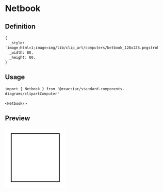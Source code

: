 # Netbook

## Definition

```
{
  _style: 'image;html=1;image=img/lib/clip_art/computers/Netbook_128x128.pngstrokeColor=none;',
  _width: 80,
  _height: 80,
}
```

## Usage

```
import { Netbook } from '@reactiac/standard-components-diagrams/clipartComputer'

<Netbook/>
```

## Preview

<img src="./netbook.png" width="200"/>
